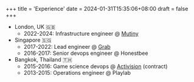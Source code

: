 +++
title = 'Experience'
date = 2024-01-31T15:35:06+08:00
draft = false
+++
- London, UK 🇬🇧
    - 2022-2024: Infrastructure engineer @ [Mutiny](https://www.mutinyhq.com/)
- Singapore 🇸🇬
    - 2017-2022: Lead engineer @ [Grab](https://www.grab.com/)
    - 2016-2017: Senior devops engineer @ Honestbee
- Bangkok, Thailand 🇹🇭
    - 2015-2016: Game science devops @ [Activision](https://www.activision.com/) (contract)
    - 2013-2015: Operations engineer @ Playlab